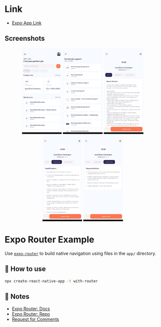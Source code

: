 # Link

- [Expo App Link](https://expo.dev/@h34dcrush3r/jobs?serviceType=classic&distribution=e)

## Screenshots

<p align="center">
<img src="https://github.com/drawsiege/jobSearchApp/blob/main/ss/ss1.png" width="128"/>   <img src="https://github.com/drawsiege/jobSearchApp/blob/main/ss/ss2.png" width="128"/>   <img src="https://github.com/drawsiege/jobSearchApp/blob/main/ss/ss3.png" width="128"/>   <img src="https://github.com/drawsiege/jobSearchApp/blob/main/ss/ss4.png" width="128"/>   <img src="https://github.com/drawsiege/jobSearchApp/blob/main/ss/ss5.png" width="128"/>
 </p>

# Expo Router Example

Use [`expo-router`](https://expo.github.io/router) to build native navigation using files in the `app/` directory.

## 🚀 How to use

```sh
npx create-react-native-app -t with-router
```

## 📝 Notes

- [Expo Router: Docs](https://expo.github.io/router)
- [Expo Router: Repo](https://github.com/expo/router)
- [Request for Comments](https://github.com/expo/router/discussions/1)
